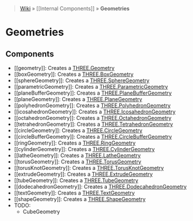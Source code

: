 > [Wiki](Home) » [[Internal Components]] » **Geometries**

# Geometries

## Components

* [[geometry]]: Creates a [THREE.Geometry](http://threejs.org/docs/#Reference/Extras.Geometries/Geometry)
* [[boxGeometry]]: Creates a [THREE.BoxGeometry](http://threejs.org/docs/#Reference/Extras.Geometries/BoxGeometry)
* [[sphereGeometry]]: Creates a [THREE.SphereGeometry](http://threejs.org/docs/#Reference/Extras.Geometries/SphereGeometry)
* [[parametricGeometry]]: Creates a [THREE.ParametricGeometry](http://threejs.org/docs/#Reference/Extras.Geometries/ParametricGeometry)
* [[planeBufferGeometry]]: Creates a [THREE.PlaneBufferGeometry](http://threejs.org/docs/#Reference/Extras.Geometries/PlaneBufferGeometry)
* [[planeGeometry]]: Creates a [THREE.PlaneGeometry](http://threejs.org/docs/#Reference/Extras.Geometries/PlaneGeometry)
* [[polyhedronGeometry]]: Creates a [THREE.PolyhedronGeometry](http://threejs.org/docs/#Reference/Extras.Geometries/PolyhedronGeometry)
* [[icosahedronGeometry]]: Creates a [THREE.IcosahedronGeometry](http://threejs.org/docs/#Reference/Extras.Geometries/IcosahedronGeometry)
* [[octahedronGeometry]]: Creates a [THREE.OctahedronGeometry](http://threejs.org/docs/#Reference/Extras.Geometries/OctahedronGeometry)
* [[tetrahedronGeometry]]: Creates a [THREE.TetrahedronGeometry](http://threejs.org/docs/#Reference/Extras.Geometries/TetrahedronGeometry)
* [[circleGeometry]]: Creates a [THREE.CircleGeometry](http://threejs.org/docs/#Reference/Extras.Geometries/CircleGeometry)
* [[circleBufferGeometry]]: Creates a [THREE.CircleBufferGeometry](http://threejs.org/docs/#Reference/Extras.Geometries/CircleBufferGeometry)
* [[ringGeometry]]: Creates a [THREE.RingGeometry](http://threejs.org/docs/#Reference/Extras.Geometries/RingGeometry)
* [[cylinderGeometry]]: Creates a [THREE.CylinderGeometry](http://threejs.org/docs/#Reference/Extras.Geometries/CylinderGeometry)
* [[latheGeometry]]: Creates a [THREE.LatheGeometry](http://threejs.org/docs/#Reference/Extras.Geometries/LatheGeometry)
* [[torusGeometry]]: Creates a [THREE.TorusGeometry](http://threejs.org/docs/#Reference/Extras.Geometries/TorusGeometry)
* [[torusKnotGeometry]]: Creates a [THREE.TorusKnotGeometry](http://threejs.org/docs/#Reference/Extras.Geometries/TorusKnotGeometry)
* [[extrudeGeometry]]: Creates a [THREE.ExtrudeGeometry](http://threejs.org/docs/#Reference/Extras.Geometries/ExtrudeGeometry)
* [[tubeGeometry]]: Creates a [THREE.TubeGeometry](http://threejs.org/docs/#Reference/Extras.Geometries/TubeGeometry)
* [[dodecahedronGeometry]]: Creates a [THREE.DodecahedronGeometry](http://threejs.org/docs/index.html#Reference/Extras.Geometries/DodecahedronGeometry)
* [[textGeometry]]: Creates a [THREE.TextGeometry](http://threejs.org/docs/#Reference/Extras.Geometries/TextGeometry)
* [[shapeGeometry]]: Creates a [THREE.ShapeGeometry](https://threejs.org/docs/#Reference/Geometries/ShapeGeometry)
* TODO:
  * CubeGeometry
